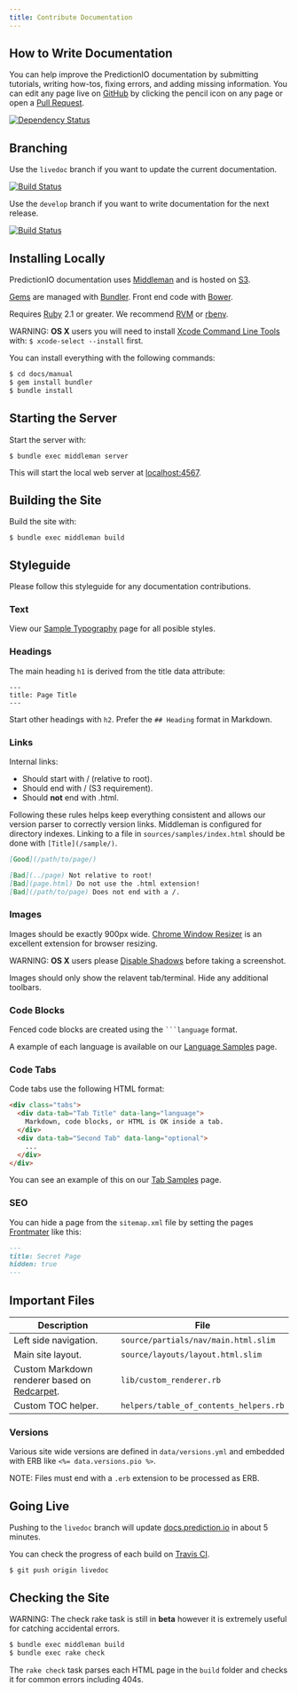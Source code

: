 ```yaml
---
title: Contribute Documentation
---
```


## How to Write Documentation

You can help improve the PredictionIO documentation by submitting tutorials,
writing how-tos, fixing errors, and adding missing information. You can edit any page
live on [GitHub](https://github.com/PredictionIO/PredictionIO) by clicking the pencil icon on any page or open a
[Pull Request](https://help.github.com/articles/creating-a-pull-request/).

<a href="https://gemnasium.com/PredictionIO/PredictionIO"><img src="https://gemnasium.com/PredictionIO/PredictionIO.svg" alt="Dependency Status" class="static" /></a>


## Branching

Use the `livedoc` branch if you want to update the current documentation.

<a href="https://travis-ci.org/PredictionIO/PredictionIO"><img src="https://travis-ci.org/PredictionIO/PredictionIO.svg?branch=livedoc" alt="Build Status" class="static" /></a>

Use the `develop` branch if you want to write documentation for the next release.

<a href="https://travis-ci.org/PredictionIO/PredictionIO"><img src="https://travis-ci.org/PredictionIO/PredictionIO.svg?branch=develop" alt="Build Status" class="static" /></a>

## Installing Locally

PredictionIO documentation uses [Middleman](http://middlemanapp.com/) and is hosted on [S3](http://aws.amazon.com/s3/).

[Gems](http://rubygems.org/) are managed with [Bundler](http://bundler.io/). Front end code with [Bower](http://bower.io/).

Requires [Ruby](https://www.ruby-lang.org/en/) 2.1 or greater.
We recommend [RVM](http://rvm.io/) or [rbenv](https://github.com/sstephenson/rbenv).

WARNING: **OS X** users you will need to install [Xcode Command Line Tools](https://developer.apple.com/xcode/downloads/)
with: `$ xcode-select --install` first.

You can install everything with the following commands:

```bash
$ cd docs/manual
$ gem install bundler
$ bundle install
```


## Starting the Server

Start the server with:

```
$ bundle exec middleman server
```

This will start the local web server at [localhost:4567](http://localhost:4567/).

## Building the Site

Build the site with:

```
$ bundle exec middleman build
```

## Styleguide

Please follow this styleguide for any documentation contributions.

### Text

View our [Sample Typography](/samples/) page for all posible styles.

### Headings

The main heading `h1` is derived from the title data attribute:

```
---
title: Page Title
---
```

Start other headings with `h2`. Prefer the `## Heading` format in Markdown.

### Links

Internal links:

* Should start with / (relative to root).
* Should end with / (S3 requirement).
* Should **not** end with .html.

Following these rules helps keep everything consistent and allows our version parser to correctly version links.
Middleman is configured for directory indexes. Linking to a file in `sources/samples/index.html` should be done with
`[Title](/sample/)`.

```md
[Good](/path/to/page/)

[Bad](../page) Not relative to root!
[Bad](page.html) Do not use the .html extension!
[Bad](/path/to/page) Does not end with a /.

```

### Images

Images should be exactly 900px wide. [Chrome Window Resizer](https://chrome.google.com/webstore/detail/window-resizer/kkelicaakdanhinjdeammmilcgefonfh)
is an excellent extension for browser resizing.

WARNING: **OS X** users please [Disable Shadows](http://www.idownloadblog.com/2014/08/03/how-to-remove-the-shadow-window-screenshots-on-mac-os-x/)
before taking a screenshot.

Images should only show the relavent tab/terminal. Hide any additional toolbars.

### Code Blocks

Fenced code blocks are created using the <code>&#96;&#96;&#96;language</code> format.

A example of each language is available on our [Language Samples](/samples/languages) page.

### Code Tabs

Code tabs use the following HTML format:

```html
<div class="tabs">
  <div data-tab="Tab Title" data-lang="language">
    Markdown, code blocks, or HTML is OK inside a tab.
  </div>
  <div data-tab="Second Tab" data-lang="optional">
    ...
  </div>
</div>
```

You can see an example of this on our [Tab Samples](/samples/tabs/) page.

### SEO

You can hide a page from the `sitemap.xml` file by setting the pages
[Frontmater](http://middlemanapp.com/basics/frontmatter/) like this:

```md
---
title: Secret Page
hidden: true
---
```

## Important Files

| Description   | File          |
| ------------- | ------------- |
| Left side navigation. | `source/partials/nav/main.html.slim` |
| Main site layout. | `source/layouts/layout.html.slim` |
| Custom Markdown renderer based on [Redcarpet](https://github.com/vmg/redcarpet). | `lib/custom_renderer.rb` |
| Custom TOC helper. | `helpers/table_of_contents_helpers.rb` |

### Versions

Various site wide versions are defined in `data/versions.yml` and embedded with ERB like `<%= data.versions.pio %>`.

NOTE: Files must end with a `.erb` extension to be processed as ERB.

## Going Live

Pushing to the `livedoc` branch will update [docs.prediction.io](http://docs.prediction.io/) in about 5 minutes.

You can check the progress of each build on [Travis CI](https://travis-ci.org/PredictionIO/PredictionIO).

```
$ git push origin livedoc
```

## Checking the Site

WARNING: The check rake task is still in **beta** however it is extremely useful for catching accidental errors.

```bash
$ bundle exec middleman build
$ bundle exec rake check
```

The `rake check` task parses each HTML page in the `build` folder and checks it for common errors including 404s.